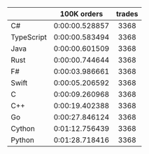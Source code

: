 ||100K orders|trades|
-|:-:|:-:|
|C#|0:00:00.528857|3368|
|TypeScript|0:00:00.583494|3368|
|Java|0:00:00.601509|3368|
|Rust|0:00:00.744644|3368|
|F#|0:00:03.986661|3368|
|Swift|0:00:05.206592|3368|
|C|0:00:09.260968|3368|
|C++|0:00:19.402388|3368|
|Go|0:00:27.846124|3368|
|Cython|0:01:12.756439|3368|
|Python|0:01:28.718416|3368|


